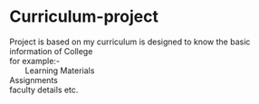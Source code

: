 # Curriculum-project
Project is based on my curriculum is designed to know the basic information of College <br>for example:-<br>&nbsp;&nbsp;&nbsp;&nbsp;&nbsp;&nbsp; Learning Materials<br> Assignments<br> faculty details etc.
